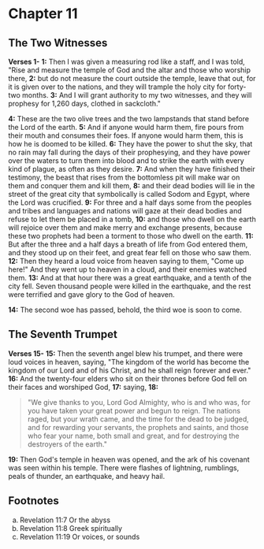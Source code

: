 # Chapter 11

## The Two Witnesses

**Verses 1-**
**1:** Then I was given a measuring rod like a staff, and I was told, "Rise and measure the temple of God and the altar and those who worship there,
**2:** but do not measure the court outside the temple, leave that out, for it is given over to the nations, and they will trample the holy city for forty-two months.
**3:** And I will grant authority to my two witnesses, and they will prophesy for 1,260 days, clothed in sackcloth."

**4:** These are the two olive trees and the two lampstands that stand before the Lord of the earth.
**5:** And if anyone would harm them, fire pours from their mouth and consumes their foes. If anyone would harm them, this is how he is doomed to be killed.
**6:** They have the power to shut the sky, that no rain may fall during the days of their prophesying, and they have power over the waters to turn them into blood and to strike the earth with every kind of plague, as often as they desire.
**7:** And when they have finished their testimony, the beast that rises from the bottomless pit will make war on them and conquer them and kill them,
**8:** and their dead bodies will lie in the street of the great city that symbolically is called Sodom and Egypt, where the Lord was crucified.
**9:** For three and a half days some from the peoples and tribes and languages and nations will gaze at their dead bodies and refuse to let them be placed in a tomb,
**10:** and those who dwell on the earth will rejoice over them and make merry and exchange presents, because these two prophets had been a torment to those who dwell on the earth.
**11:** But after the three and a half days a breath of life from God entered them, and they stood up on their feet, and great fear fell on those who saw them.
**12:** Then they heard a loud voice from heaven saying to them, "Come up here!" And they went up to heaven in a cloud, and their enemies watched them.
**13:** And at that hour there was a great earthquake, and a tenth of the city fell. Seven thousand people were killed in the earthquake, and the rest were terrified and gave glory to the God of heaven.

**14:** The second woe has passed, behold, the third woe is soon to come.

## The Seventh Trumpet

**Verses 15-**
**15:** Then the seventh angel blew his trumpet, and there were loud voices in heaven, saying, "The kingdom of the world has become the kingdom of our Lord and of his Christ, and he shall reign forever and ever."
**16:** And the twenty-four elders who sit on their thrones before God fell on their faces and worshiped God,
**17:** saying,
**18:** 
> "We give thanks to you, Lord God Almighty,
> who is and who was,
> for you have taken your great power
> and begun to reign.
> The nations raged,
> but your wrath came,
> and the time for the dead to be judged,
> and for rewarding your servants, the prophets and saints,
> and those who fear your name,
> both small and great,
> and for destroying the destroyers of the earth."

**19:** Then God's temple in heaven was opened, and the ark of his covenant was seen within his temple. There were flashes of lightning, rumblings, peals of thunder, an earthquake, and heavy hail.

## Footnotes

<ol type='a'>
	<li>Revelation 11:7 Or the abyss</li>
	<li>Revelation 11:8 Greek spiritually</li>
	<li>Revelation 11:19 Or voices, or sounds</li>
</ol>
